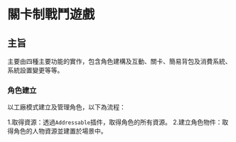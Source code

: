 # 關卡制戰鬥遊戲
## 主旨
主要由四種主要功能的實作，包含角色建構及互動、關卡、簡易背包及消費系統、系統設置變更等等。
### 角色建立
以工廠模式建立及管理角色，以下為流程：

1.取得資源：透過```Addressable```插件，取得角色的所有資源。
2.建立角色物件：取得角色的人物資源並建置於場景中。
